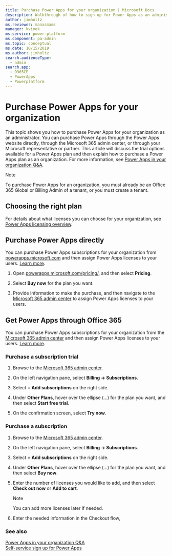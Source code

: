 ```yaml
---
title: Purchase Power Apps for your organization | Microsoft Docs
description: Walkthrough of how to sign up for Power Apps as an administrator.
author: jimholtz
ms.reviewer: manasmams
manager: kvivek
ms.service: power-platform
ms.component: pa-admin
ms.topic: conceptual
ms.date: 10/15/2019
ms.author: jimholtz
search.audienceType: 
  - admin
search.app: 
  - D365CE
  - PowerApps
  - Powerplatform
---
```


# Purchase Power Apps for your organization

This topic shows you how to purchase Power Apps for your organization as an administrator. You can purchase Power Apps through the Power Apps website directly, through the Microsoft 365 admin center, or through your Microsoft representative or partner. This article will discuss the trial options available for a Power Apps plan and then explain how to purchase a Power Apps plan as an organization. For more information, see [Power Apps in your organization Q&A](signup-question-and-answer.md).

> [!NOTE]
>   To purchase Power Apps for an organization, you must already be an Office 365 Global or Billing Admin of a tenant, or you must create a tenant.

## Choosing the right plan
For details about what licenses you can choose for your organization, see [Power Apps licensing overview](pricing-billing-skus.md).

## Purchase Power Apps directly
You can purchase Power Apps subscriptions for your organization from [powerapps.microsoft.com][4] and then assign Power Apps licenses to your users. [Learn more][5].

1. Open [powerapps.microsoft.com/pricing/][4], and then select **Pricing**.

2. Select **Buy now** for the plan you want.

3. Provide information to make the purchase, and then navigate to the [Microsoft 365 admin center][6] to assign Power Apps licenses to your users.

## Get Power Apps through Office 365
You can purchase Power Apps subscriptions for your organization from the [Microsoft 365 admin center][6] and then assign Power Apps licenses to your users. [Learn more][5].

### Purchase a subscription trial
1. Browse to the [Microsoft 365 admin center][6].

2. On the left navigation pane, select **Billing -> Subscriptions**.

3. Select **+ Add subscriptions** on the right side.

4. Under **Other Plans**, hover over the ellipse (...) for the plan you want, and then select **Start free trial**.

5. On the confirmation screen, select **Try now**.

### Purchase a subscription
1. Browse to the [Microsoft 365 admin center][6].

2. On the left navigation pane, select **Billing -> Subscriptions**.

3. Select **+ Add subscriptions** on the right side.

4. Under **Other Plans**, hover over the ellipse (...) for the plan you want, and then select **Buy now**.

5. Enter the number of licenses you would like to add, and then select **Check out now** or **Add to cart**.

   > [!NOTE]
   > You can add more licenses later if needed.

6. Enter the needed information in the Checkout flow,

<!--
## Add-ons
These are not supported yet.
-->

### See also
[Power Apps in your organization Q&A](signup-question-and-answer.md)  
[Self-service sign up for Power Apps](/powerapps/maker/signup-for-powerapps)  

<!--Reference links in article-->
[1]: https://go.microsoft.com/fwlink/p/?LinkId=715583
[2]: https://go.microsoft.com/fwlink/p/?LinkId=708209
[4]: https://powerapps.microsoft.com/pricing/
[5]: https://docs.microsoft.com/office365/admin/subscriptions-and-billing/assign-licenses-to-users?view=o365-worldwide
[6]: https://admin.microsoft.com/admin/default.aspx

